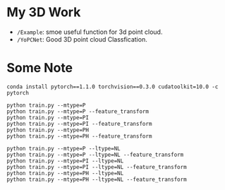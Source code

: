 # My 3D Work
* `/Example`: smoe useful function for 3d point cloud.
* `/YoPCNet`: Good 3D point cloud Classfication.

# Some Note
```
conda install pytorch==1.1.0 torchvision==0.3.0 cudatoolkit=10.0 -c pytorch

python train.py --mtype=P
python train.py --mtype=P --feature_transform
python train.py --mtype=PI
python train.py --mtype=PI --feature_transform
python train.py --mtype=PH
python train.py --mtype=PH --feature_transform

python train.py --mtype=P --ltype=NL
python train.py --mtype=P --ltype=NL --feature_transform
python train.py --mtype=PI --ltype=NL
python train.py --mtype=PI --ltype=NL --feature_transform
python train.py --mtype=PH --ltype=NL
python train.py --mtype=PH --ltype=NL --feature_transform
```
